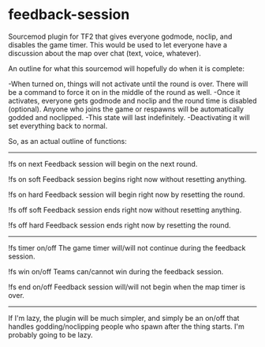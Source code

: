 # feedback-session
Sourcemod plugin for TF2 that gives everyone godmode, noclip, and disables the game timer. This would be used to let everyone have a discussion about the map over chat (text, voice, whatever).

An outline for what this sourcemod will hopefully do when it is complete:

-When turned on, things will not activate until the round is over. There will be a command to force it on in the middle of the round as well.
-Once it activates, everyone gets godmode and noclip and the round time is disabled (optional). Anyone who joins the game or respawns will be automatically godded and noclipped.
-This state will last indefinitely.
-Deactivating it will set everything back to normal.

So, as an actual outline of functions:

---

!fs on next
	Feedback session will begin on the next round.

!fs on soft
	Feedback session begins right now without resetting anything.
	
!fs on hard
	Feedback session will begin right now by resetting the round.

!fs off soft
	Feedback session ends right now without resetting anything.
	
!fs off hard
	Feedback session ends right now by resetting the round.

----	

!fs timer on/off
	The game timer will/will not continue during the feedback session.
	
!fs win on/off
	Teams can/cannot win during the feedback session.

!fs end on/off
	Feedback session will/will not begin when the map timer is over.
	
---

If I'm lazy, the plugin will be much simpler, and simply be an on/off that handles godding/noclipping people who spawn after the thing starts. I'm probably going to be lazy.